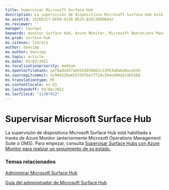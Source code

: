 ```yaml
---
title: Supervisar Microsoft Surface Hub
description: La supervisión de dispositivos Microsoft Surface Hub está habilitada a través de Azure Monitor.
ms.assetid: 1D2ED317-DFD9-423D-B525-B16C2B9D6942
ms.reviewer: ''
manager: laurawi
keywords: monitor Surface Hub, Azure Monitor, Microsoft Operations Management Suite, OMS
ms.prod: surface-hub
ms.sitesec: library
author: dansimp
ms.author: dansimp
ms.topic: article
ms.date: 03/03/2021
ms.localizationpriority: medium
ms.openlocfilehash: aef8ad3d57ab9163656662c53953e8abd0ace5d9
ms.sourcegitcommit: 5c904229a0257297be7f724c264e484d2c4b5168
ms.translationtype: MT
ms.contentlocale: es-ES
ms.lasthandoff: 03/04/2021
ms.locfileid: "11387432"
---
```

# <a name="monitor-your-microsoft-surface-hub"></a>Supervisar Microsoft Surface Hub

La supervisión de dispositivos Microsoft Surface Hub está habilitada a través de Azure Monitor (anteriormente Microsoft Operations Management Suite o OMS). Para empezar, consulta [Supervisar Surface Hubs con Azure Monitor para realizar un seguimiento de su estado.](https://docs.microsoft.com/azure/azure-monitor/insights/surface-hubs)


### <a name="related-topics"></a>Temas relacionados

[Administrar Microsoft Surface Hub](manage-surface-hub.md)

[Guía del administrador de Microsoft Surface Hub](surface-hub-administrators-guide.md)

 